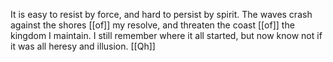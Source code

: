 It is easy to resist by force, and hard to persist by spirit. The waves crash against the shores [[of]] my resolve, and threaten the coast [[of]] the kingdom I maintain. I still remember where it all started, but now know not if it was all heresy and illusion. [[Qh]] 